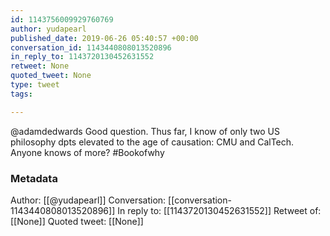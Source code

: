 ```yaml
---
id: 1143756009929760769
author: yudapearl
published_date: 2019-06-26 05:40:57 +00:00
conversation_id: 1143440808013520896
in_reply_to: 1143720130452631552
retweet: None
quoted_tweet: None
type: tweet
tags:

---
```


@adamdedwards Good question. Thus far, I know of only two US philosophy dpts elevated to the age of causation: CMU and CalTech. Anyone knows of more? #Bookofwhy

### Metadata

Author: [[@yudapearl]]
Conversation: [[conversation-1143440808013520896]]
In reply to: [[1143720130452631552]]
Retweet of: [[None]]
Quoted tweet: [[None]]
